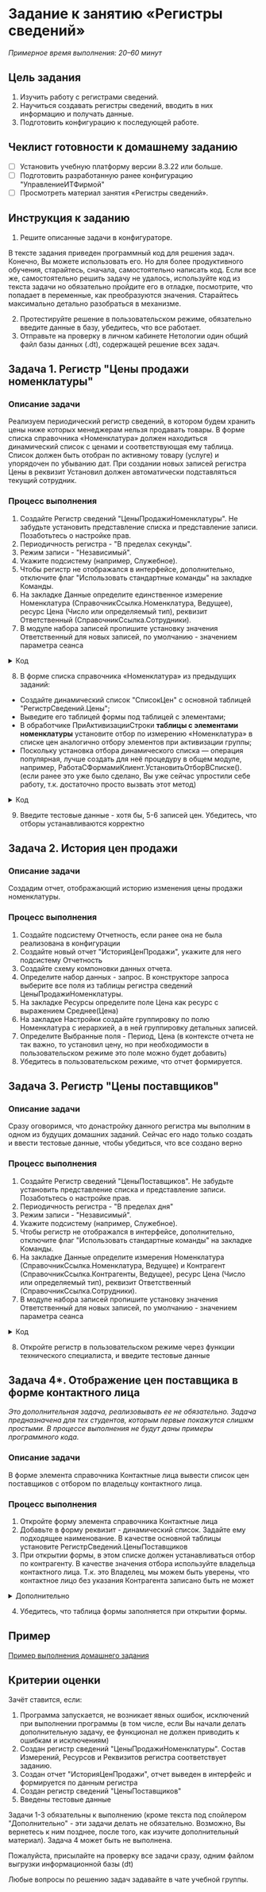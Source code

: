 # Задание к занятию «Регистры сведений»

*Примерное время выполнения: 20–60 минут*

## Цель задания

1. Изучить работу с регистрами сведений.
2. Научиться создавать регистры сведений, вводить в них информацию и получать данные.
3. Подготовить конфигурацию к последующей работе.

## Чеклист готовности к домашнему заданию

- [ ] Установить учебную платформу версии 8.3.22 или больше.
- [ ] Подготовить разработанную ранее конфигурацию "УправлениеИТФирмой"
- [ ] Просмотреть материал занятия «Регистры сведений».

## Инструкция к заданию

1. Решите описанные задачи в конфигураторе.

В тексте задания приведен программный код для решения задач. Конечно, Вы можете использовать его. Но для более продуктивного обучения, старайтесь, сначала, самостоятельно написать код. Если все же, самостоятельно решить задачу не удалось, используйте код из текста задачи но обязательно пройдите его в отладке, посмотрите, что попадает в переменные, как преобразуются значения. Старайтесь максимально детально разобраться в механизме.

2. Протестируйте решение в пользовательском режиме, обязательно введите данные в базу, убедитесь, что все работает.
3. Отправьте на проверку в личном кабинете Нетологии один общий файл базы данных (.dt), содержащей решение всех задач.

## Задача 1. Регистр "Цены продажи номенклатуры"

### Описание задачи

Реализуем периодический регистр сведений, в котором будем хранить цены ниже которых менеджерам нельзя продавать товары.
В форме списка справочника «Номенклатура» должен находиться динамический список с ценами и соответствующая ему таблица. Список должен быть отобран по активному товару (услуге) и упорядочен по убыванию дат. При создании новых записей регистра Цены в реквизит Установил должен автоматически подставляться текущий сотрудник.

### Процесс выполнения

1. Создайте Регистр сведений "ЦеныПродажиНоменклатуры". Не забудьте установить представление списка и представление записи. Позаботьтесь о настройке прав.
2. Периодичность регистра - "В пределах секунды".
3. Режим записи - "Независимый".
4. Укажите подсистему (например, Служебное).
5. Чтобы регистр не отображался в интерфейсе, дополнительно, отключите флаг "Использовать стандартные команды" на закладке Команды.
6. На закладке Данные определите единственное измерение Номенклатура (СправочникСсылка.Номенклатура, Ведущее), ресурс Цена (Число или определяемый тип), реквизит Ответственный (СправочникСсылка.Сотрудники).
7. В модуле набора записей пропишите установку значения Ответственный для новых записей, по умолчанию - значением параметра сеанса

<details>
  <summary>Код</summary>
  
```bsl
Процедура ОбработкаЗаполнения(ДанныеЗаполнения, СтандартнаяОбработка)

	ТекущийСотрудник = ПараметрыСеанса.ТекущийСотрудник;

	Для Каждого Запись Из ЭтотОбъект Цикл

		Запись.Ответственный = ТекущийСотрудник;

	КонецЦикла; 

КонецПроцедуры
```

</details>

8. В форме списка справочника «Номенклатура» из предыдущих заданий:

- Создайте динамический список "СписокЦен" с основной таблицей "РегистрСведений.Цены";
- Выведите его таблицей формы под таблицей с элементами;
- В обработчике ПриАктивизацииСтроки **таблицы с элементами номенклатуры** установите отбор по измерению «Номенклатура» в списке цен аналогично отбору элементов при активизации группы;
- Поскольку установка отбора динамического списка — операция популярная, лучше создать для неё процедуру в общем модуле, например, РаботаСФормамиКлиент.УстановитьОтборВСписке(). (если ранее это уже было сделано, Вы уже сейчас упростили себе работу, т.к. достаточно просто вызвать этот метод)

<details>
  <summary>Код</summary>

Форма справочника Номенклатура:

```bsl
&НаКлиенте
Процедура СписокПриАктивизацииСтроки(Элемент)

	ПодключитьОбработчикОжидания("УстановитьОтборЦен", 0.1, Истина);

КонецПроцедуры

&НаКлиенте
Процедура УстановитьОтборЦен()

	ПолеНоменклатура = Новый ПолеКомпоновкиДанных("Номенклатура");
	ВыбранноеЗначение = Элементы.Список.ТекущаяСтрока;
	РаботаСФормамиКлиент.УстановитьОтборВСписке(СписокЦен, ПолеНоменклатура, ВыбранноеЗначение);

КонецПроцедуры
```

Общий модуль РаботаСФормамиКлиент:

```bsl
Функция НайтиИлиСоздатьОтборВСписке(Список, Поле) Экспорт

	ЭлементыОтбора = Список.КомпоновщикНастроек.Настройки.Отбор.Элементы;
	НайденныйЭлементОтбора = Неопределено;

	Для Каждого ЭлементОтбора Из ЭлементыОтбора Цикл
		Если ЭлементОтбора.ЛевоеЗначение = Поле Тогда
			НайденныйЭлементОтбора = ЭлементОтбора;
			Прервать;
		КонецЕсли;
	КонецЦикла;

	Если НайденныйЭлементОтбора = Неопределено Тогда
		НайденныйЭлементОтбора = ЭлементыОтбора.Добавить(Тип("ЭлементОтбораКомпоновкиДанных"));
		НайденныйЭлементОтбора.ЛевоеЗначение = Поле;
	КонецЕсли;

	Возврат НайденныйЭлементОтбора;

КонецФункции

Процедура УстановитьОтборВСписке(СписокДляУстановкиОтбора, ПолеОтбора, ЗначениеОтбора) Экспорт

	НайденныйЭлементОтбора = НайтиИлиСоздатьОтборВСписке(СписокДляУстановкиОтбора, ПолеОтбора);
	НайденныйЭлементОтбора.Использование = Истина;
	НайденныйЭлементОтбора.РежимОтображения = РежимОтображенияЭлементаНастройкиКомпоновкиДанных.Недоступный;
	НайденныйЭлементОтбора.ВидСравнения = ВидСравненияКомпоновкиДанных.Равно;
	НайденныйЭлементОтбора.ПравоеЗначение = ЗначениеОтбора;

КонецПроцедуры
```

</details>

9. Введите тестовые данные - хотя бы, 5-6 записей цен. Убедитесь, что отборы устанавливаются корректно

## Задача 2. История цен продажи

### Описание задачи

Создадим отчет, отображающий историю изменения цены продажи номенклатуры.

### Процесс выполнения

1. Создайте подсистему Отчетность, если ранее она не была реализована в конфигурации
2. Создайте новый отчет "ИсторияЦенПродажи", укажите для него подсистему Отчетность
3. Создайте схему компоновки данных отчета.
4. Определите набор данных - запрос. В конструкторе запроса выберите все поля из таблицы регистра сведений ЦеныПродажиНоменклатуры.
5. На закладке Ресурсы определите поле Цена как ресурс с выражением Среднее(Цена)
6. На закладке Настройки создайте группировку по полю Номенклатура с иерархией, а в ней группировку детальных записей.
7. Определите Выбранные поля - Период, Цена (в контексте отчета не так важно, то установил цену, но при необходимости в пользовательском режиме это поле можно будет добавить)
8. Убедитесь в пользовательском режиме, что отчет формируется.

## Задача 3. Регистр "Цены поставщиков"

### Описание задачи

Сразу оговоримся, что донастройку данного регистра мы выполним в одном из будущих домашних заданий. Сейчас его надо только создать и ввести тестовые данные, чтобы убедиться, что все создано верно

### Процесс выполнения

1. Создайте Регистр сведений "ЦеныПоставщиков". Не забудьте установить представление списка и представление записи. Позаботьтесь о настройке прав.
2. Периодичность регистра - "В пределах дня"
3. Режим записи - "Независимый".
4. Укажите подсистему (например, Служебное).
5. Чтобы регистр не отображался в интерфейсе, дополнительно, отключите флаг "Использовать стандартные команды" на закладке Команды.
6. На закладке Данные определите измерения Номенклатура (СправочникСсылка.Номенклатура, Ведущее) и Контрагент (СправочникСсылка.Контрагенты, Ведущее), ресурс Цена (Число или определяемый тип), реквизит Ответственный (СправочникСсылка.Сотрудники).
7. В модуле набора записей пропишите установку значения Ответственный для новых записей, по умолчанию - значением параметра сеанса

<details>
  <summary>Код</summary>
  
```bsl
Процедура ОбработкаЗаполнения(ДанныеЗаполнения, СтандартнаяОбработка)

	ТекущийСотрудник = ПараметрыСеанса.ТекущийСотрудник;

	Для Каждого Запись Из ЭтотОбъект Цикл

		Запись.Ответственный = ТекущийСотрудник;

	КонецЦикла; 

КонецПроцедуры
```

</details>

8. Откройте регистр в пользовательском режиме через функции технического специалиста, и введите тестовые данные

## Задача 4*. Отображение цен поставщика в форме контактного лица

*Это дополнительная задача, реализовывать ее не обязательно.*
*Задача предназначена для тех студентов, которым первые покажутся слишкм простыми.*
*В процессе выполнения не будут даны примеры программного кода.*

### Описание задачи

В форме элемента справочника Контактные лица вывести список цен поставщиков с отбором по владельцу контактного лица.

### Процесс выполнения

1. Откройте форму элемента справочника Контактные лица
2. Добавьте в форму реквизит - динамический список. Задайте ему подходящее наименование. В качестве основной таблицы установите РегистрСведений.ЦеныПоставщиков
3. При открытии формы, в этом списке должен устанавливаться отбор по контрагенту. В качестве значения отбора используйте владельца контактного лица. Т.к. это Владелец, мы можем быть уверены, что контактное лицо без указания Контрагента записано быть не может

<details>
  <summary>Дополнительно</summary>
  
При изменении контрагента, в списке надо обновить отбор

</details>

4. Убедитесь, что таблица формы заполняется при открытии формы.

## Пример
[Пример выполнения домашнего задания](examples/HW_5_1_example.md)

## Критерии оценки

Зачёт ставится, если:

1. Программа запускается, не возникает явных ошибок, исключений при выполнении программы (в том числе, если Вы начали делать дополнительную задачу, ее функционал не должен приводить к ошибкам и исключениям)
2. Создан регистр сведений "ЦеныПродажиНоменклатуры". Состав Измерений, Ресурсов и Реквизитов регистра соответствует заданию.
3. Создан отчет "ИсторияЦенПродажи", отчет выведен в интерфейс и формируется по данным регистра
4. Создан регистр сведений "ЦеныПоставщиков"
5. Введены тестовые данные

Задачи 1-3 обязательны к выполнению (кроме текста под спойлером "Дополнительно" - эти задачи делать не обязательно. Возможно, Вы вернетесь к ним позднее, после того, как изучите дополнительный материал). Задача 4 может быть не выполнена.

Пожалуйста, присылайте на проверку все задачи сразу, одним файлом выгрузки информационной базы (dt)

Любые вопросы по решению задач задавайте в чате учебной группы.
